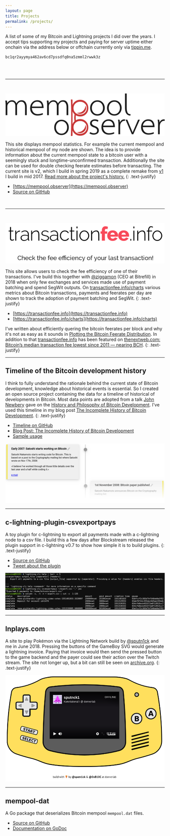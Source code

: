 ```yaml
---
layout: page
title: Projects
permalink: /projects/
---
```


A list of some of my Bitcoin and Lightning projects I did over the years.
I accept tips supporting my projects and paying for server uptime either onchain via the address below or offchain currently only via [tippin.me](https://tippin.me/@0xB10C).

    bc1qr2ayymya462av6cd7pssdfq0na5zmml2rwwk3z

<br>
<br>

---

<br>

<p align="center">
  <a href="https://mempool.observer"><img src="/images/projects/mempool-observer-icon.png" alt="mempool.observer logo"></a>
</p>

This site displays mempool statistics. For example the current mempool and historical mempool of my node are shown. The idea is to provide information about the current mempool state to a bitcoin user with a seemingly stuck and longtime-unconfirmed transaction. Additionally the site can be used for double checking feerate estimates before transacting. The current site is v2, which I build in spring 2019 as a complete remake from [v1](https://web.archive.org/web/20170912070511/https://mempool.observer/) I build in mid 2017. [Read more about the project's history.](https://github.com/0xB10C/memo#project-history)
{: .text-justify}

- [https://mempool.observer](https://mempool.observer)
- [Source on GitHub](https://github.com/0xB10C/memo)

<br>

---

<br>

<p align="center">
  <a href="https://transactionfee.info"><img  src="/images/projects/transactionfee-info-logo.png" alt="transactionfee.info logo"></a>
</p>

This site allows users to check the fee efficiency of one of their transactions. I've build this together with [@ziggamon](https://twitter.com/ziggamon) (CEO at Bitrefill) in 2018 when only few exchanges and services made use of payment batching and spend SegWit outputs. On [transactionfee.info/charts](https://transactionfee.info/charts) various metrics about Bitcoin transactions, payments and feerates per day are shown to track the adoption of payment batching and SegWit.
{: .text-justify}

- [https://transactionfee.info](https://transactionfee.info)
- [https://transactionfee.info/charts](https://transactionfee.info/charts)

I've written about efficiently quering the bitcoin feerates per block and why it's not as easy as it sounds in [Plotting the Bitcoin Feerate Distribution](/Plotting-the-Bitcoin-Feerate-Distribution/).
In addition to that [transactionfee.info](https://transactionfee.info) has been featured on [thenextweb.com: Bitcoin’s median transaction fee lowest since 2011 — nearing BCH](https://thenextweb.com/hardfork/2018/05/28/bitcoins-median-transaction-fee-some-of-the-lowest-since-2011/).
{: .text-justify}

---

## Timeline of the Bitcoin development history

I think to fully understand the rationale behind the current state of Bitcoin development, knowledge about historical events is essential.
So I created an open source project containing the data for a timeline of historical of developments in Bitcoin.
Most data points are adopted from a talk [John Newbery](https://twitter.com/jfnewbery) gave on the [History and Philosophy of Bitcoin Development](https://www.meetup.com/BitDevsNYC/events/262321510/). 
I've used this timeline in my blog post [The Incomplete History of Bitcoin Development](https://b10c.me/The-incomplete-history-of-Bitcoin-development/).
{: .text-justify}

- [Timeline on GitHub](https://github.com/0xB10C/bitcoin-development-history)
- [Blog Post: The Incomplete History of Bitcoin Development](https://b10c.me/The-incomplete-history-of-Bitcoin-development/)
- [Sample usage](https://bitcoin-development-history.b10c.me/)

<p align="center">
  <a href="https://github.com/0xB10C/bitcoin-development-history"><img  src="/images/projects/bitcoin-development-history.png" alt="sample from the bitcoin-development-history timeline"></a>
</p>

---


## c-lightning-plugin-csvexportpays

A toy plugin for c-lightning to export all payments made with a c-lightning node to a csv file. 
I build this a few days after Blockstream released the plugin support in c-lightning v0.7 to show how simple it is to build plugins.
{: .text-justify}

- [Source on GitHub](https://github.com/0xB10C/c-lightning-plugin-csvexportpays)
- [Tweet about the plugin](https://twitter.com/0xB10C/status/1101867295712952320)


![Screenshot of the plugin in action](https://raw.githubusercontent.com/0xB10C/c-lightning-plugin-csvexportpays/6461045b3dc1fe371b19045e4647eeb6c9e0ebaf/screenshot.png)

---

## lnplays.com

A site to play Pokémon via the Lightning Network build by [@sputn1ck](https://twitter.com/sputn1ck) and me in June 2018. 
Pressing the buttons of the GameBoy SVG would generate a lightning invoice.
Paying that invoice would then send the pressed button to the game backend and the payer could see their action over the Twitch stream.
The site not longer up, but a bit can still be seen on [archive.org](https://web.archive.org/web/20180625193114/https://lnplays.com/).
{: .text-justify}

<p align="center">
  <img src="/images/projects/lnplays-screenshot.png" alt="lnplays screenshot">
</p>

--- 

## mempool-dat

A Go package that deserializes Bitcoin mempool `mempool.dat` files.

- [Source on GitHub](https://github.com/0xB10C/mempool-dat)
- [Documentation on GoDoc](https://godoc.org/github.com/0xB10C/mempool-dat/lib)

<br>
